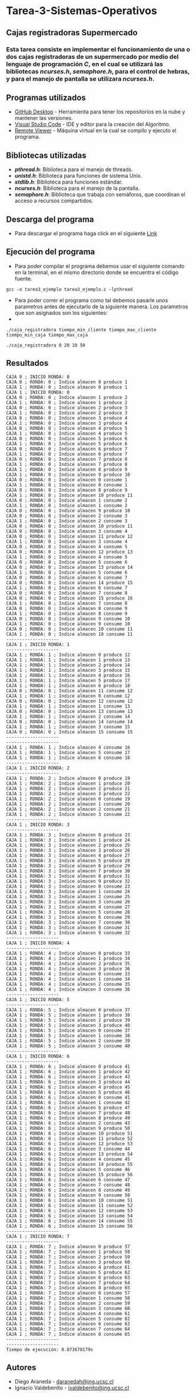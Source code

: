 # Tarea-3-Sistemas-Operativos
## Cajas registradoras Supermercado
### Esta tarea consiste en implementar el funcionamiento de una o dos cajas registradoras de un supermercado por medio del lenguaje de programación ***C***, en el cual se utilizará las bibliotecas  ***ncurses.h***, ***semaphore.h***, para el control de hebras, y para el manejo de pantalla se utilizara ***ncurses.h***.

## Programas utilizados

* [GitHub Desktop](https://desktop.github.com/) - Herramienta para tener los repositorios en la nube y mantener las versiones.
* [Visual Studio Code](https://visualstudio.microsoft.com/es/) - IDE y editor para la creación del Algoritmo.
* [Remote Viewer]() - Máquina virtual en la cual se compilo y ejecuto el programa.

## Bibliotecas utilizadas

* ***pthread.h***: Biblioteca para el manejo de threads.
* ***unistd.h***: Biblioteca para funciones de sistema Unix.
* ***stdlib.h***: Biblioteca para funciones estándar.
* ***ncurses.h***: Biblioteca para el manejo de la pantalla.
* ***semaphore.h***: Biblioteca que trabaja con semáforos, que coordinan el acceso a recursos compartidos.

## Descarga del programa 

* Para descargar el programa haga click en el siguiente [Link]()

## Ejecución del programa

* Para poder compilar el programa debemos usar el siguiente comando en la terminal, en el mismo directorio donde se encuentra el código fuente.
```
gcc -o tarea3_ejemplo tarea3_ejemplo.c -lpthread
```

* Para poder correr el programa como tal debemos pasarle unos parametros antes de ejecutarlo de la siguiente manera. Los parametros que son asignados son los siguientes:
* 
```
./caja_registradora tiempo_min_cliente tiempo_max_cliente tiempo_min_caja tiempo_max_caja
```

```
./caja_registradora 0 20 10 50
```

## Resultados
```
CAJA 0 ; INICIO RONDA: 0
CAJA 0 ; RONDA: 0 ; Indice almacen 0 produce 1
CAJA 1 ; RONDA: 0 ; Indice almacen 0 produce 1
CAJA 1 ; INICIO RONDA: 0
CAJA 0 ; RONDA: 0 ; Indice almacen 1 produce 2
CAJA 1 ; RONDA: 0 ; Indice almacen 1 produce 2
CAJA 0 ; RONDA: 0 ; Indice almacen 2 produce 3
CAJA 1 ; RONDA: 0 ; Indice almacen 2 produce 3
CAJA 0 ; RONDA: 0 ; Indice almacen 3 produce 4
CAJA 1 ; RONDA: 0 ; Indice almacen 3 produce 4
CAJA 0 ; RONDA: 0 ; Indice almacen 4 produce 5
CAJA 1 ; RONDA: 0 ; Indice almacen 4 produce 5
CAJA 0 ; RONDA: 0 ; Indice almacen 5 produce 6
CAJA 1 ; RONDA: 0 ; Indice almacen 5 produce 6
CAJA 0 ; RONDA: 0 ; Indice almacen 6 produce 7
CAJA 1 ; RONDA: 0 ; Indice almacen 6 produce 7
CAJA 0 ; RONDA: 0 ; Indice almacen 7 produce 8
CAJA 1 ; RONDA: 0 ; Indice almacen 7 produce 8
CAJA 1 ; RONDA: 0 ; Indice almacen 8 produce 9
CAJA 1 ; RONDA: 0 ; Indice almacen 9 produce 10
CAJA 0 ; RONDA: 0 ; Indice almacen 0 consume 1
CAJA 1 ; RONDA: 0 ; Indice almacen 0 consume 1
CAJA 0 ; RONDA: 0 ; Indice almacen 8 produce 9
CAJA 1 ; RONDA: 0 ; Indice almacen 10 produce 11
CAJA 0 ; RONDA: 0 ; Indice almacen 1 consume 2
CAJA 1 ; RONDA: 0 ; Indice almacen 1 consume 2
CAJA 0 ; RONDA: 0 ; Indice almacen 9 produce 10
CAJA 0 ; RONDA: 0 ; Indice almacen 2 consume 3
CAJA 1 ; RONDA: 0 ; Indice almacen 2 consume 3
CAJA 0 ; RONDA: 0 ; Indice almacen 10 produce 11
CAJA 0 ; RONDA: 0 ; Indice almacen 3 consume 4
CAJA 0 ; RONDA: 0 ; Indice almacen 11 produce 12
CAJA 1 ; RONDA: 0 ; Indice almacen 3 consume 4
CAJA 0 ; RONDA: 0 ; Indice almacen 4 consume 5
CAJA 0 ; RONDA: 0 ; Indice almacen 12 produce 13
CAJA 1 ; RONDA: 0 ; Indice almacen 4 consume 5
CAJA 0 ; RONDA: 0 ; Indice almacen 5 consume 6
CAJA 0 ; RONDA: 0 ; Indice almacen 13 produce 14
CAJA 1 ; RONDA: 0 ; Indice almacen 5 consume 6
CAJA 0 ; RONDA: 0 ; Indice almacen 6 consume 7
CAJA 0 ; RONDA: 0 ; Indice almacen 14 produce 15
CAJA 1 ; RONDA: 0 ; Indice almacen 6 consume 7
CAJA 0 ; RONDA: 0 ; Indice almacen 7 consume 8
CAJA 0 ; RONDA: 0 ; Indice almacen 15 produce 16
CAJA 1 ; RONDA: 0 ; Indice almacen 7 consume 8
CAJA 0 ; RONDA: 0 ; Indice almacen 8 consume 9
CAJA 1 ; RONDA: 0 ; Indice almacen 8 consume 9
CAJA 0 ; RONDA: 0 ; Indice almacen 9 consume 10
CAJA 1 ; RONDA: 0 ; Indice almacen 9 consume 10
CAJA 0 ; RONDA: 0 ; Indice almacen 10 consume 11
CAJA 1 ; RONDA: 0 ; Indice almacen 10 consume 11
--------------------
CAJA 1 ; INICIO RONDA: 1
--------------------
CAJA 1 ; RONDA: 1 ; Indice almacen 0 produce 12
CAJA 1 ; RONDA: 1 ; Indice almacen 1 produce 13
CAJA 1 ; RONDA: 1 ; Indice almacen 2 produce 14
CAJA 1 ; RONDA: 1 ; Indice almacen 3 produce 15
CAJA 1 ; RONDA: 1 ; Indice almacen 4 produce 16
CAJA 1 ; RONDA: 1 ; Indice almacen 5 produce 17
CAJA 1 ; RONDA: 1 ; Indice almacen 6 produce 18
CAJA 0 ; RONDA: 0 ; Indice almacen 11 consume 12
CAJA 1 ; RONDA: 1 ; Indice almacen 0 consume 12
CAJA 0 ; RONDA: 0 ; Indice almacen 12 consume 12
CAJA 1 ; RONDA: 1 ; Indice almacen 1 consume 13
CAJA 0 ; RONDA: 0 ; Indice almacen 13 consume 13
CAJA 1 ; RONDA: 1 ; Indice almacen 2 consume 14
CAJA 0 ; RONDA: 0 ; Indice almacen 14 consume 14
CAJA 1 ; RONDA: 1 ; Indice almacen 3 consume 15
CAJA 0 ; RONDA: 0 ; Indice almacen 15 consume 15
--------------------
--------------------
CAJA 1 ; RONDA: 1 ; Indice almacen 4 consume 16
CAJA 1 ; RONDA: 1 ; Indice almacen 5 consume 17
CAJA 1 ; RONDA: 1 ; Indice almacen 6 consume 18
--------------------
CAJA 1 ; INICIO RONDA: 2
--------------------
CAJA 1 ; RONDA: 2 ; Indice almacen 0 produce 19
CAJA 1 ; RONDA: 2 ; Indice almacen 1 produce 20
CAJA 1 ; RONDA: 2 ; Indice almacen 2 produce 21
CAJA 1 ; RONDA: 2 ; Indice almacen 3 produce 22
CAJA 1 ; RONDA: 2 ; Indice almacen 0 consume 19
CAJA 1 ; RONDA: 2 ; Indice almacen 1 consume 20
CAJA 1 ; RONDA: 2 ; Indice almacen 2 consume 21
CAJA 1 ; RONDA: 2 ; Indice almacen 3 consume 22
--------------------
CAJA 1 ; INICIO RONDA: 3
--------------------
CAJA 1 ; RONDA: 3 ; Indice almacen 0 produce 23
CAJA 1 ; RONDA: 3 ; Indice almacen 1 produce 24
CAJA 1 ; RONDA: 3 ; Indice almacen 2 produce 25
CAJA 1 ; RONDA: 3 ; Indice almacen 3 produce 26
CAJA 1 ; RONDA: 3 ; Indice almacen 4 produce 27
CAJA 1 ; RONDA: 3 ; Indice almacen 5 produce 28
CAJA 1 ; RONDA: 3 ; Indice almacen 6 produce 29
CAJA 1 ; RONDA: 3 ; Indice almacen 7 produce 30
CAJA 1 ; RONDA: 3 ; Indice almacen 8 produce 31
CAJA 1 ; RONDA: 3 ; Indice almacen 9 produce 32
CAJA 1 ; RONDA: 3 ; Indice almacen 0 consume 23
CAJA 1 ; RONDA: 3 ; Indice almacen 1 consume 24
CAJA 1 ; RONDA: 3 ; Indice almacen 2 consume 25
CAJA 1 ; RONDA: 3 ; Indice almacen 3 consume 26
CAJA 1 ; RONDA: 3 ; Indice almacen 4 consume 27
CAJA 1 ; RONDA: 3 ; Indice almacen 5 consume 28
CAJA 1 ; RONDA: 3 ; Indice almacen 6 consume 29
CAJA 1 ; RONDA: 3 ; Indice almacen 7 consume 30
CAJA 1 ; RONDA: 3 ; Indice almacen 8 consume 31
CAJA 1 ; RONDA: 3 ; Indice almacen 9 consume 32
--------------------
CAJA 1 ; INICIO RONDA: 4
--------------------
CAJA 1 ; RONDA: 4 ; Indice almacen 0 produce 33
CAJA 1 ; RONDA: 4 ; Indice almacen 1 produce 34
CAJA 1 ; RONDA: 4 ; Indice almacen 2 produce 35
CAJA 1 ; RONDA: 4 ; Indice almacen 3 produce 36
CAJA 1 ; RONDA: 4 ; Indice almacen 0 consume 33
CAJA 1 ; RONDA: 4 ; Indice almacen 1 consume 34
CAJA 1 ; RONDA: 4 ; Indice almacen 2 consume 35
CAJA 1 ; RONDA: 4 ; Indice almacen 3 consume 36
--------------------
CAJA 1 ; INICIO RONDA: 5
--------------------
CAJA 1 ; RONDA: 5 ; Indice almacen 0 produce 37
CAJA 1 ; RONDA: 5 ; Indice almacen 1 produce 38
CAJA 1 ; RONDA: 5 ; Indice almacen 2 produce 39
CAJA 1 ; RONDA: 5 ; Indice almacen 3 produce 40
CAJA 1 ; RONDA: 5 ; Indice almacen 0 consume 37
CAJA 1 ; RONDA: 5 ; Indice almacen 1 consume 38
CAJA 1 ; RONDA: 5 ; Indice almacen 2 consume 39
CAJA 1 ; RONDA: 5 ; Indice almacen 3 consume 40
--------------------
CAJA 1 ; INICIO RONDA: 6
--------------------
CAJA 1 ; RONDA: 6 ; Indice almacen 0 produce 41
CAJA 1 ; RONDA: 6 ; Indice almacen 1 produce 42
CAJA 1 ; RONDA: 6 ; Indice almacen 2 produce 43
CAJA 1 ; RONDA: 6 ; Indice almacen 3 produce 44
CAJA 1 ; RONDA: 6 ; Indice almacen 4 produce 45
CAJA 1 ; RONDA: 6 ; Indice almacen 5 produce 46
CAJA 1 ; RONDA: 6 ; Indice almacen 0 consume 41
CAJA 1 ; RONDA: 6 ; Indice almacen 1 consume 42
CAJA 1 ; RONDA: 6 ; Indice almacen 6 produce 47
CAJA 1 ; RONDA: 6 ; Indice almacen 7 produce 48
CAJA 1 ; RONDA: 6 ; Indice almacen 8 produce 49
CAJA 1 ; RONDA: 6 ; Indice almacen 2 consume 43
CAJA 1 ; RONDA: 6 ; Indice almacen 9 produce 50
CAJA 1 ; RONDA: 6 ; Indice almacen 10 produce 51
CAJA 1 ; RONDA: 6 ; Indice almacen 11 produce 52
CAJA 1 ; RONDA: 6 ; Indice almacen 12 produce 53
CAJA 1 ; RONDA: 6 ; Indice almacen 3 consume 44
CAJA 1 ; RONDA: 6 ; Indice almacen 13 produce 54
CAJA 1 ; RONDA: 6 ; Indice almacen 4 consume 45
CAJA 1 ; RONDA: 6 ; Indice almacen 14 produce 55
CAJA 1 ; RONDA: 6 ; Indice almacen 5 consume 46
CAJA 1 ; RONDA: 6 ; Indice almacen 15 produce 56
CAJA 1 ; RONDA: 6 ; Indice almacen 6 consume 47
CAJA 1 ; RONDA: 6 ; Indice almacen 7 consume 48
CAJA 1 ; RONDA: 6 ; Indice almacen 8 consume 49
CAJA 1 ; RONDA: 6 ; Indice almacen 9 consume 50
CAJA 1 ; RONDA: 6 ; Indice almacen 10 consume 51
CAJA 1 ; RONDA: 6 ; Indice almacen 11 consume 52
CAJA 1 ; RONDA: 6 ; Indice almacen 12 consume 53
CAJA 1 ; RONDA: 6 ; Indice almacen 13 consume 54
CAJA 1 ; RONDA: 6 ; Indice almacen 14 consume 55
CAJA 1 ; RONDA: 6 ; Indice almacen 15 consume 56
--------------------
CAJA 1 ; INICIO RONDA: 7
--------------------
CAJA 1 ; RONDA: 7 ; Indice almacen 0 produce 57
CAJA 1 ; RONDA: 7 ; Indice almacen 1 produce 58
CAJA 1 ; RONDA: 7 ; Indice almacen 2 produce 59
CAJA 1 ; RONDA: 7 ; Indice almacen 3 produce 60
CAJA 1 ; RONDA: 7 ; Indice almacen 4 produce 61
CAJA 1 ; RONDA: 7 ; Indice almacen 5 produce 62
CAJA 1 ; RONDA: 7 ; Indice almacen 6 produce 63
CAJA 1 ; RONDA: 7 ; Indice almacen 7 produce 64
CAJA 1 ; RONDA: 7 ; Indice almacen 8 produce 65
CAJA 1 ; RONDA: 7 ; Indice almacen 0 consume 57
CAJA 1 ; RONDA: 7 ; Indice almacen 1 consume 58
CAJA 1 ; RONDA: 7 ; Indice almacen 2 consume 59
CAJA 1 ; RONDA: 7 ; Indice almacen 3 consume 60
CAJA 1 ; RONDA: 7 ; Indice almacen 4 consume 61
CAJA 1 ; RONDA: 7 ; Indice almacen 5 consume 62
CAJA 1 ; RONDA: 7 ; Indice almacen 6 consume 63
CAJA 1 ; RONDA: 7 ; Indice almacen 7 consume 64
CAJA 1 ; RONDA: 7 ; Indice almacen 8 consume 65
--------------------
--------------------
Tiempo de ejecución: 0.073670179s

```
## Autores
* Diego Araneda  - daranedah@ing.ucsc.cl
* Ignacio Valdebenito - ivaldebenito@ing.ucsc.cl
